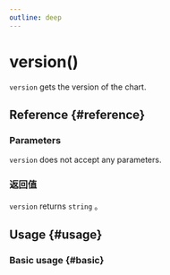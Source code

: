 ```yaml
---
outline: deep
---
```


# version()
`version` gets the version of the chart.

## Reference {#reference}
<!--@include: @/@views/api/references/chart/version.md-->

### Parameters
`version` does not accept any parameters.

### 返回值
`version` returns `string` 。

## Usage {#usage}
<script setup>
import Version from '../../../@views/api/samples/version/index.vue'
</script>

### Basic usage {#basic}
<Version />
